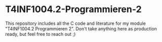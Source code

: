 # T4INF1004.2-Programmieren-2

This repository includes all the C code and literature for my module "T4INF1004.2 Programmieren 2". Don't take anything here as production ready, but feel free to reach out ;)
